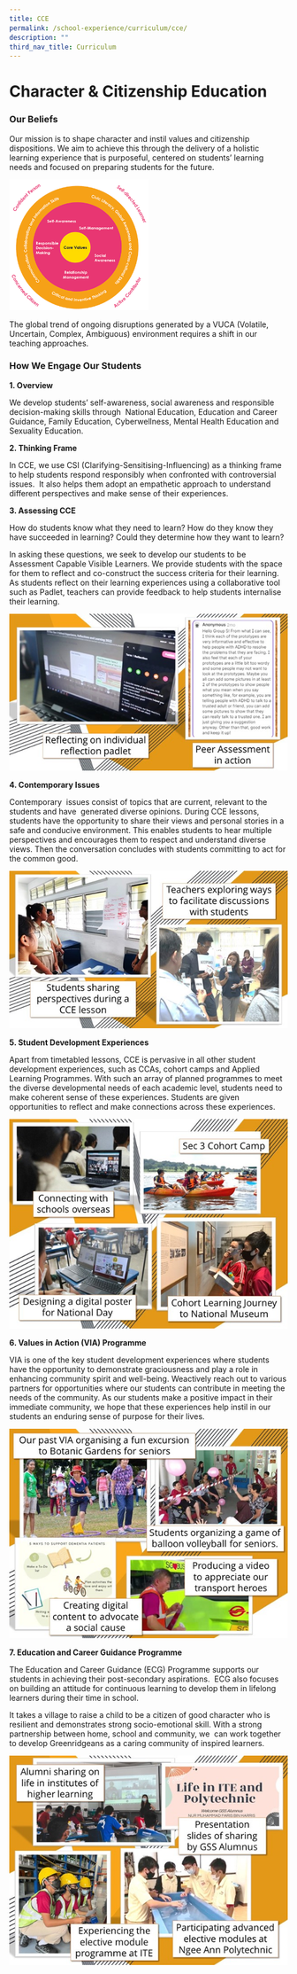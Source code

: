 ```yaml
---
title: CCE
permalink: /school-experience/curriculum/cce/
description: ""
third_nav_title: Curriculum
---
```

# **Character & Citizenship Education**

### Our Beliefs

Our mission is to shape character and instil values and citizenship dispositions. We aim to achieve this through the delivery of a holistic learning experience that is purposeful, centered on students’ learning needs and focused on preparing students for the future.

<img src="/images/CCE1.png" 
     style="width:50%">

The global trend of ongoing disruptions generated by a VUCA (Volatile, Uncertain, Complex, Ambiguous) environment requires a shift in our teaching approaches.

### How We Engage Our Students

**1\. Overview**

We develop students’ self-awareness, social awareness and responsible decision-making skills through  National Education, Education and Career Guidance, Family Education, Cyberwellness, Mental Health Education and Sexuality Education.  

**2\. Thinking Frame** 

In CCE, we use CSI (Clarifying-Sensitising-Influencing) as a thinking frame to help students respond responsibly when confronted with controversial issues.  It also helps them adopt an empathetic approach to understand different perspectives and make sense of their experiences.

**3\. Assessing CCE** 

How do students know what they need to learn? How do they know they have succeeded in learning? Could they determine how they want to learn? 

In asking these questions, we seek to develop our students to be Assessment Capable Visible Learners. We provide students with the space for them to reflect and co-construct the success criteria for their learning. As students reflect on their learning experiences using a collaborative tool such as Padlet, teachers can provide feedback to help students internalise their learning.

![](/images/CCE2.jpg)

**4\. Contemporary Issues**  

Contemporary  issues consist of topics that are current, relevant to the students and have  generated diverse opinions. During CCE lessons, students have the opportunity to share their views and personal stories in a safe and conducive environment. This enables students to hear multiple perspectives and encourages them to respect and understand diverse views. Then the conversation concludes with students committing to act for the common good.

![](/images/CCE3.jpg)

**5\. Student Development Experiences**   

Apart from timetabled lessons, CCE is pervasive in all other student development experiences, such as CCAs, cohort camps and Applied Learning Programmes. With such an array of planned programmes to meet the diverse developmental needs of each academic level, students need to make coherent sense of these experiences. Students are given opportunities to reflect and make connections across these experiences.

![](/images/CCE4.jpg)

**6\. Values in Action (VIA) Programme**  

VIA is one of the key student development experiences where students have the opportunity to demonstrate graciousness and play a role in enhancing community spirit and well-being. Weactively reach out to various partners for opportunities where our students can contribute in meeting the needs of the community. As our students make a positive impact in their immediate community, we hope that these experiences help instil in our students an enduring sense of purpose for their lives.

![](/images/CCE5.jpg)

**7\. Education and Career Guidance Programme** 

The Education and Career Guidance (ECG) Programme supports our students in achieving their post-secondary aspirations.  ECG also focuses on building an attitude for continuous learning to develop them in lifelong learners during their time in school. 

It takes a village to raise a child to be a citizen of good character who is  resilient and demonstrates strong socio-emotional skill. With a strong partnership between home, school and community, we  can work together to develop Greenridgeans as a caring community of inspired learners.

![](/images/CCE6.jpg)